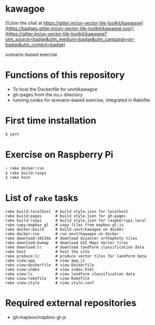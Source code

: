 # kawagoe

[![Join the chat at https://gitter.im/un-vector-tile-toolkit/kawagoe](https://badges.gitter.im/un-vector-tile-toolkit/kawagoe.svg)](https://gitter.im/un-vector-tile-toolkit/kawagoe?utm_source=badge&utm_medium=badge&utm_campaign=pr-badge&utm_content=badge)

scenario-based exercise

# Functions of this repository
- To host the Dockerfile for unvt/kawagoe
- gh-pages from the `docs` directory
- running codes for scenario-based exercise, integrated in Rakefile

# First time installation
```zsh
$ yarn
```

# Exercise on Raspberry Pi
```zsh
> rake docker:run
$ rake build:raspi
$ rake host
```

# List of `rake` tasks
```
rake build:localhost  # build style.json for localhost
rake build:pages      # build style.json for gh-pages
rake build:raspi      # build style.json for raspberrypi.local
rake copy:mapbox_gl   # copy files from mapbox-gl-js
rake docker:build     # build unvt/kawagoe on docker
rake docker:run       # run unvt/kawagoe on docker
rake download:1013do  # download disaster orthophoto tiles
rake download:bvmap   # download GSI Maps Vector tiles
rake download:lc      # download landform classification data
rake host             # host the site
rake produce:lc       # produce vector tiles for landform data
rake view:app         # view app.js
rake view:dockerfile  # view Dockerfile
rake view:index       # view index.html
rake view:lc          # view landform classification data
rake view:rakefile    # view Rakefile
rake view:style       # view style.conf
```

# Required external repositories
- gh:mapbox/mapbox-gl-js

